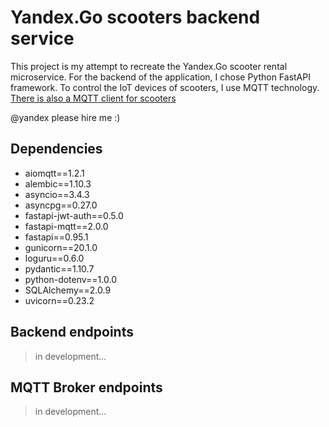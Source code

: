 # Yandex.Go scooters backend service
This project is my attempt to recreate the Yandex.Go scooter rental microservice. For the backend of the application, I chose Python FastAPI framework. To control the IoT devices of scooters, I use MQTT technology. [There is also a MQTT client for scooters](https://github.com/Vlad2030/yandex-go-scooters-client)    

@yandex please hire me :)


## Dependencies
 - aiomqtt==1.2.1
 - alembic==1.10.3
 - asyncio==3.4.3
 - asyncpg==0.27.0
 - fastapi-jwt-auth==0.5.0
 - fastapi-mqtt==2.0.0
 - fastapi==0.95.1
 - gunicorn==20.1.0
 - loguru==0.6.0
 - pydantic==1.10.7
 - python-dotenv==1.0.0
 - SQLAlchemy==2.0.9
 - uvicorn==0.23.2


## Backend endpoints
> in development...


## MQTT Broker endpoints
> in development...
